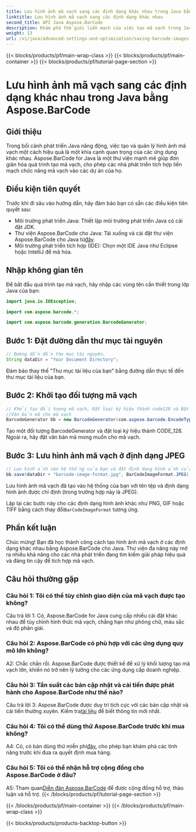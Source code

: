 ```yaml
---
title: Lưu hình ảnh mã vạch sang các định dạng khác nhau trong Java bằng Aspose.BarCode
linktitle: Lưu hình ảnh mã vạch sang các định dạng khác nhau
second_title: API Java Aspose.BarCode
description: Khám phá thế giới liền mạch của việc tạo mã vạch trong Java với Aspose.BarCode. Tìm hiểu cách lưu hình ảnh mã vạch ở các định dạng khác nhau một cách dễ dàng.
weight: 13
url: /vi/java/advanced-settings-and-optimization/saving-barcode-images-different-formats/
---
```


{{< blocks/products/pf/main-wrap-class >}}
{{< blocks/products/pf/main-container >}}
{{< blocks/products/pf/tutorial-page-section >}}

# Lưu hình ảnh mã vạch sang các định dạng khác nhau trong Java bằng Aspose.BarCode

## Giới thiệu

Trong bối cảnh phát triển Java năng động, việc tạo và quản lý hình ảnh mã vạch một cách hiệu quả là một khía cạnh quan trọng của các ứng dụng khác nhau. Aspose.BarCode for Java là một thư viện mạnh mẽ giúp đơn giản hóa quá trình tạo mã vạch, cho phép các nhà phát triển tích hợp liền mạch chức năng mã vạch vào các dự án của họ.

## Điều kiện tiên quyết

Trước khi đi sâu vào hướng dẫn, hãy đảm bảo bạn có sẵn các điều kiện tiên quyết sau:

- Môi trường phát triển Java: Thiết lập môi trường phát triển Java có cài đặt JDK.
-  Thư viện Aspose.BarCode cho Java: Tải xuống và cài đặt thư viện Aspose.BarCode cho Java từ[đây](https://releases.aspose.com/barcode/java/).
- Môi trường phát triển tích hợp (IDE): Chọn một IDE Java như Eclipse hoặc IntelliJ để mã hóa.

## Nhập không gian tên

Để bắt đầu quá trình tạo mã vạch, hãy nhập các vùng tên cần thiết trong lớp Java của bạn:

```java
import java.io.IOException;

import com.aspose.barcode.*;

import com.aspose.barcode.generation.BarcodeGenerator;
```

## Bước 1: Đặt đường dẫn thư mục tài nguyên

```java
// Đường dẫn đến thư mục tài nguyên.
String dataDir = "Your Document Directory";
```

Đảm bảo thay thế "Thư mục tài liệu của bạn" bằng đường dẫn thực tế đến thư mục tài liệu của bạn.

## Bước 2: Khởi tạo đối tượng mã vạch

```java
// Khởi tạo đối tượng mã vạch, Đặt loại ký hiệu thành code128 và Đặt
//Văn bản mã cho mã vạch
BarcodeGenerator bb = new BarcodeGenerator(com.aspose.barcode.EncodeTypes.CODE_128, "1234567");
```

Tạo một đối tượng BarcodeGenerator và đặt loại ký hiệu thành CODE_128. Ngoài ra, hãy đặt văn bản mã mong muốn cho mã vạch.

## Bước 3: Lưu hình ảnh mã vạch ở định dạng JPEG

```java
// Lưu hình ảnh vào hệ thống của bạn và đặt định dạng hình ảnh của nó thành Jpeg
bb.save(dataDir + "barcode-image-format.jpg", BarCodeImageFormat.JPEG);
```

Lưu hình ảnh mã vạch đã tạo vào hệ thống của bạn với tên tệp và định dạng hình ảnh được chỉ định (trong trường hợp này là JPEG).

 Lặp lại các bước này cho các định dạng hình ảnh khác như PNG, GIF hoặc TIFF bằng cách thay đổi`BarCodeImageFormat` tương ứng.

## Phần kết luận

Chúc mừng! Bạn đã học thành công cách tạo hình ảnh mã vạch ở các định dạng khác nhau bằng Aspose.BarCode cho Java. Thư viện đa năng này mở ra nhiều khả năng cho các nhà phát triển đang tìm kiếm giải pháp hiệu quả và đáng tin cậy để tích hợp mã vạch.

## Câu hỏi thường gặp

### Câu hỏi 1: Tôi có thể tùy chỉnh giao diện của mã vạch được tạo không?

Câu trả lời 1: Có, Aspose.BarCode for Java cung cấp nhiều cài đặt khác nhau để tùy chỉnh hình thức mã vạch, chẳng hạn như phông chữ, màu sắc và độ phân giải.

### Câu hỏi 2: Aspose.BarCode có phù hợp với các ứng dụng quy mô lớn không?

A2: Chắc chắn rồi. Aspose.BarCode được thiết kế để xử lý khối lượng tạo mã vạch lớn, khiến nó trở nên lý tưởng cho các ứng dụng cấp doanh nghiệp.

### Câu hỏi 3: Tần suất các bản cập nhật và cải tiến được phát hành cho Aspose.BarCode như thế nào?

 Câu trả lời 3: Aspose.BarCode được duy trì tích cực với các bản cập nhật và cải tiến thường xuyên. Kiểm tra[tài liệu](https://reference.aspose.com/barcode/java/) để biết thông tin mới nhất.

### Câu hỏi 4: Tôi có thể dùng thử Aspose.BarCode trước khi mua không?

 A4: Có, có bản dùng thử miễn phí[đây](https://releases.aspose.com/), cho phép bạn khám phá các tính năng trước khi đưa ra quyết định mua hàng.

### Câu hỏi 5: Tôi có thể nhận hỗ trợ cộng đồng cho Aspose.BarCode ở đâu?

 A5: Tham quan[Diễn đàn Aspose.BarCode](https://forum.aspose.com/c/barcode/13) để được cộng đồng hỗ trợ, thảo luận và hỗ trợ.
{{< /blocks/products/pf/tutorial-page-section >}}

{{< /blocks/products/pf/main-container >}}
{{< /blocks/products/pf/main-wrap-class >}}

{{< blocks/products/products-backtop-button >}}
